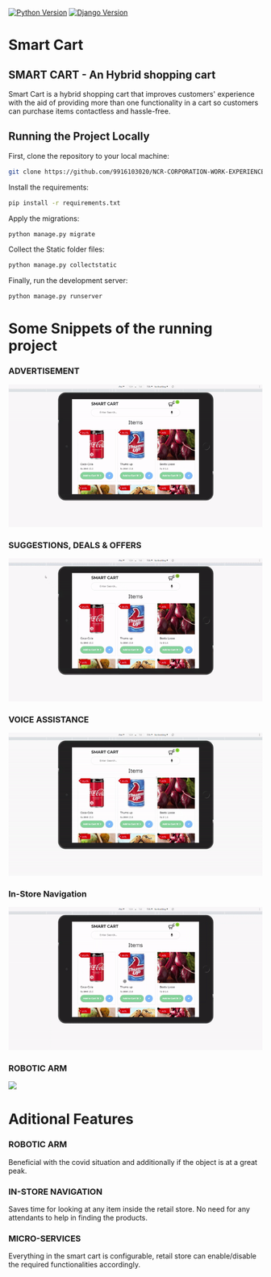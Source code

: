 [![Python Version](https://img.shields.io/badge/python-3.10-brightgreen.svg)](https://python.org)
[![Django Version](https://img.shields.io/badge/django-4.1.5-brightgreen.svg)](https://djangoproject.com)


# Smart Cart

## SMART CART - An Hybrid shopping cart
Smart Cart is a hybrid shopping cart that improves customers' experience with the aid of providing more than one functionality in a cart so customers can purchase items contactless and hassle-free.

## Running the Project Locally

First, clone the repository to your local machine:

```bash
git clone https://github.com/9916103020/NCR-CORPORATION-WORK-EXPERIENCE.git
```

Install the requirements:

```bash
pip install -r requirements.txt
```

Apply the migrations:

```bash
python manage.py migrate
```

Collect the Static folder files:

```bash
python manage.py collectstatic
```

Finally, run the development server:

```bash
python manage.py runserver
```

# Some Snippets of the running project 

### ADVERTISEMENT
![](images/Advertisement.gif)


### SUGGESTIONS, DEALS & OFFERS
![](images/Suggestios.gif)


### VOICE ASSISTANCE
![](images/Voice.gif)


### In-Store Navigation
![](images/In-store.gif)


### ROBOTIC ARM
![](images/Robotic.gif)


# Aditional Features

### ROBOTIC ARM
Beneficial with the covid situation and additionally if the object is at a great peak.

### IN-STORE NAVIGATION
Saves time for looking at any item inside the retail store. 
No need for any attendants to help in finding the products.

### MICRO-SERVICES
Everything in the smart cart is configurable, retail store can enable/disable the required functionalities accordingly. 
